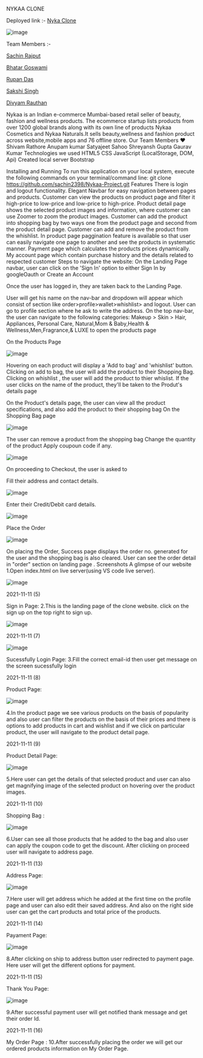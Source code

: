 NYKAA CLONE 

Deployed link :- [Nyka Clone](https://nykaa-project-tau.vercel.app/)


![image](https://github.com/sachin2398/Nykaa-Project/assets/89378450/a82a3c68-fffa-49b4-a189-632299cb2464)

Team Members :- 

[Sachin Rajput](https://github.com/sachin2398)

[Bhatar Goswami](https://github.com/Bharat-Goswami)

[Rupan Das](https://github.com/Rupan510)

[Sakshi Singh](https://github.com/Sakuu89)

[Divyam Rauthan](https://github.com/DivYam062)


Nykaa is an Indian e-commerce Mumbai-based retail seller of beauty, fashion and wellness products. The ecommerce startup lists products from over 1200 global brands along with its own line of products Nykaa Cosmetics and Nykaa Naturals.It sells beauty,wellness and fashion product across website,mobile apps and 76 offline store.
Our Team Members ❤️
Shivam Rathore
Anupam kumar
Satyajeet Sahoo
Shreyansh Gupta
Gaurav Kumar
Technologies we used
HTML5
CSS
JavaScript (LocalStorage, DOM, Api)
Created local server
Bootstrap

Installing and Running
To run this application on your local system, execute the following commands on your terminal/command line:
git clone https://github.com/sachin2398/Nykaa-Project.git
Features
There is login and logout functionality.
Elegant Navbar for easy navigation between pages and products.
Customer can view the products on product page and filter it high-price to low-price and low-price to high-price.
Product detail page shows the selected product images and information, where customer can use Zoomer to zoom the product images.
Customer can add the product into shopping bag by two ways one from the product page and second from the product detail page.
Customer can add and remove the product from the whishlist.
In product page paggination feature is available so that user can easily navigate one page to another and see the products in systematic manner.
Payment page which calculates the products prices dynamically.
My account page which contain purchase history and the details related to respected customer
Steps to navigate the website:
On the Landing Page navbar, user can click on the 'Sign In' option to either Sign In by googleOauth or Create an Account

Once the user has logged in, they are taken back to the Landing Page.

User will get his name on the nav-bar and dropdown will appear which consist of section like order>profile>wallet>whishlist> and logout.
User can go to profile section where he ask to write the address.
On the top nav-bar, the user can navigate to the following categories: Makeup > Skin > Hair, Appliances, Personal Care, Natural,Mom & Baby,Health & Wellness,Men,Fragrance,& LUXE to open the products page

On the Products Page

![image](https://github.com/sachin2398/Nykaa-Project/assets/89378450/66105aa2-ebc4-4535-904a-6336d7e9fd27)


Hovering on each product will display a 'Add to bag' and 'whishlist' button.
Clicking on add to bag, the user will add the product to their Shopping Bag.
Clicking on whishlist , the user will add the product to thier whislist.
If the user clicks on the name of the product, they'll be taken to the Produt's details page

On the Product's details page, the user can view all the product specifications, and also add the product to their shopping bag
On the Shopping Bag page

![image](https://github.com/sachin2398/Nykaa-Project/assets/89378450/a7c4a746-67e3-47aa-b0be-21fd51014f05)


The user can remove a product from the shopping bag
Change the quantity of the product
Apply coupoun code if any.

![image](https://github.com/sachin2398/Nykaa-Project/assets/89378450/76bae35e-5f4e-4e7c-8b4d-5d0edd1959f4)

On proceeding to Checkout, the user is asked to

Fill their address and contact details.


![image](https://github.com/sachin2398/Nykaa-Project/assets/89378450/b8c3d85c-4722-44bd-8cb9-c1cbec03fa3a)


Enter their Credit/Debit card details.


![image](https://github.com/sachin2398/Nykaa-Project/assets/89378450/3d94e300-fc7b-4a42-8538-5aa63a300981)


Place the Order


![image](https://github.com/sachin2398/Nykaa-Project/assets/89378450/d75896dc-c1ab-416d-873e-f4e009919acd)


On placing the Order, Success page displays the order no. generated for the user and the shopping bag is also cleared.
User can see the order detail in "order" section on landing page .
Screenshots
A glimpse of our website
1.Open index.html on live server(using VS code live server).


![image](https://github.com/sachin2398/Nykaa-Project/assets/89378450/179d2732-eb39-47eb-b6f4-8b464898cc44)


2021-11-11 (5)

Sign in Page:
2.This is the landing page of the clone website. click on the sign up on the top right to sign up.


![image](https://github.com/sachin2398/Nykaa-Project/assets/89378450/b1608793-ebce-4256-86fb-13e99b97ef14)



2021-11-11 (7)


![image](https://github.com/sachin2398/Nykaa-Project/assets/89378450/e1810db0-1a1a-4c64-8f64-e2a94a5cfaa1)


Sucessfully Login Page:
3.Fill the correct email-id then user get message on the screen sucessfully login


2021-11-11 (8)

Product Page:


![image](https://github.com/sachin2398/Nykaa-Project/assets/89378450/436a9c17-ab6e-4a8e-b463-3bec7483f5a2)


4.In the product page we see various products on the basis of popularity and also user can filter the products on the basis of their prices and there is options to add products in cart and wishlist and if we click on particular product, the user will navigate to the product detail page.

2021-11-11 (9)

Product Detail Page:


![image](https://github.com/sachin2398/Nykaa-Project/assets/89378450/e974a4e1-ad94-49ed-aaf5-11c0b6951f0f)


5.Here user can get the details of that selected product and user can also get magnifying image of the selected product on hovering over the product images.

2021-11-11 (10) 

Shopping Bag :


![image](https://github.com/sachin2398/Nykaa-Project/assets/89378450/2e76cba3-a9b4-4f79-ab15-16ef41610226)


6.User can see all those products that he added to the bag and also user can apply the coupon code to get the discount. After clicking on proceed user will navigate to address page.

2021-11-11 (13)

Address Page:


![image](https://github.com/sachin2398/Nykaa-Project/assets/89378450/af98d980-094f-4cc3-af1f-92d04cd279e2)


7.Here user will get address which he added at the first time on the profile page and user can also edit their saved address. And also on the right side user can get the cart products and total price of the products.

2021-11-11 (14)

Payament Page:


![image](https://github.com/sachin2398/Nykaa-Project/assets/89378450/c1164ae1-32f2-49c3-8a7c-696e4fea6cf8)


8.After clicking on ship to address button user redirected to payment page. Here user will get the different options for payment.

2021-11-11 (15)

Thank You Page:


![image](https://github.com/sachin2398/Nykaa-Project/assets/89378450/27b294df-c559-4987-96da-d173f994e21d)


9.After successful payment user will get notified thank message and get their order Id.

2021-11-11 (16)

My Order Page :
10.After successfully placing the order we will get our ordered products information on My Order Page.


